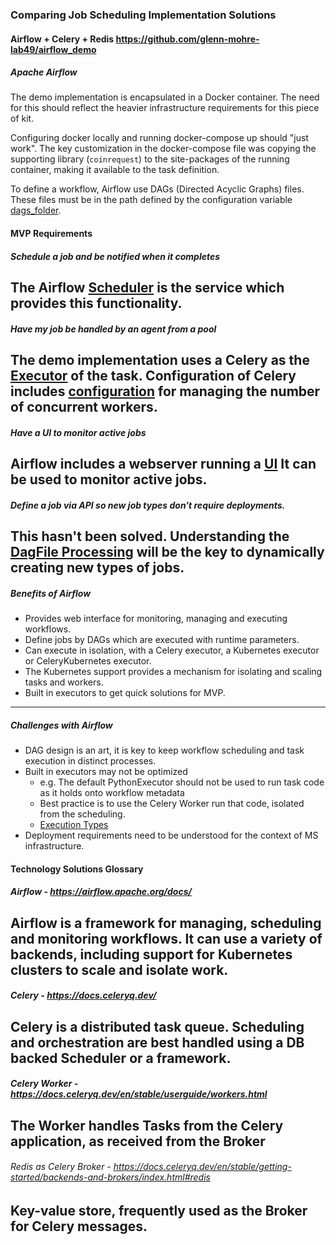 ### Comparing Job Scheduling Implementation Solutions
#### Airflow + Celery + Redis https://github.com/glenn-mohre-lab49/airflow_demo
##### Apache Airflow 

The demo implementation is encapsulated in a Docker container. The need for this
should reflect the heavier infrastructure requirements for this piece of kit.

Configuring docker locally and running docker-compose up should "just work".
The key customization in the docker-compose file was copying the supporting library 
(`coinrequest`) to the site-packages of the running container, making it available to the task definition.

To define a workflow, Airflow use DAGs (Directed Acyclic Graphs) files. 
These files must be in the path defined by the configuration variable [dags_folder](https://airflow.apache.org/docs/apache-airflow/stable/configurations-ref.html#dags-folder).

#### MVP Requirements

##### Schedule a job and be notified when it completes

The Airflow [Scheduler](https://airflow.apache.org/docs/apache-airflow/stable/concepts/scheduler.html)
is the service which provides this functionality.
---
##### Have my job be handled by an agent from a pool

The demo implementation uses a Celery as the [Executor](https://airflow.apache.org/docs/apache-airflow/stable/executor/index.html) of the task.
Configuration of Celery includes [configuration](https://docs.celeryq.dev/en/3.1/configuration.html#celeryd-concurrency) for managing the number of concurrent workers.
---
##### Have a UI to monitor active jobs

Airflow includes a webserver running a [UI](https://airflow.apache.org/docs/apache-airflow/stable/ui.html)
It can be used to monitor active jobs.
---
##### Define a job via API so new job types don't require deployments.
This hasn't been solved.
Understanding the [DagFile Processing](https://airflow.apache.org/docs/apache-airflow/stable/concepts/dagfile-processing.html)
will be the key to dynamically creating new types of jobs. 
---


##### Benefits of Airflow

- Provides web interface for monitoring, managing and executing workflows.
- Define jobs by DAGs which are executed with runtime parameters.
- Can execute in isolation, with a Celery executor, a Kubernetes executor or CeleryKubernetes executor.
- The Kubernetes support provides a mechanism for isolating and scaling tasks and workers.
- Built in executors to get quick solutions for MVP.
---
##### Challenges with Airflow

- DAG design is an art, it is key to keep workflow scheduling and task execution in distinct processes.
- Built in executors may not be optimized
  - e.g. The default PythonExecutor should not be used to run task code as it holds onto workflow metadata
  - Best practice is to use the Celery Worker  run that code, isolated from the scheduling.
  - [Execution Types](https://airflow.apache.org/docs/apache-airflow/stable/executor/index.html#executor-types)
- Deployment requirements need to be understood for the context of MS infrastructure.

#### Technology Solutions Glossary
##### Airflow - https://airflow.apache.org/docs/
Airflow is a framework for managing, scheduling and monitoring workflows. It can use a variety of backends,
including support for Kubernetes clusters to scale and isolate work.
---

##### Celery - https://docs.celeryq.dev/
Celery is a distributed task queue. Scheduling and orchestration are best handled using
a DB backed Scheduler or a framework.
---

##### Celery Worker - https://docs.celeryq.dev/en/stable/userguide/workers.html
The Worker handles Tasks from the Celery application, as received from the Broker
---
###### Redis as Celery Broker - https://docs.celeryq.dev/en/stable/getting-started/backends-and-brokers/index.html#redis

Key-value store, frequently used as the Broker for Celery messages.
---


